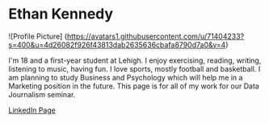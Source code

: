 # Ethan Kennedy 

![Profile Picture] (https://avatars1.githubusercontent.com/u/71404233?s=400&u=4d26082f926f43813dab2635636cbafa8790d7a0&v=4)

I'm 18 and a first-year student at Lehigh. I enjoy exercising, reading, writing, listening to music, having fun. I love sports, mostly football and basketball. I am planning to study Business and Psychology which will help me in a Marketing position in the future. This page is for all of my work for our Data Journalism seminar. 


[LinkedIn Page](https://www.linkedin.com/in/ethan-kennedy-1b65741b2/)
